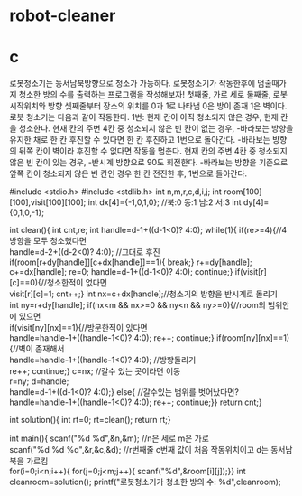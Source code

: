 # robot-cleaner
# c
로봇청소기는 동서남북방향으로 청소가 가능하다. 로봇청소기가 작동한후에 멈출때가지 청소한 방의 수를 출력하는 프로그램을 작성해보자! 첫째줄, 가로 세로 둘째줄, 로봇시작위치와 방향 셋째줄부터 장소의 위치를 0과 1로 나타냄 0은 방이 존재 1은 벽이다.
로봇 청소기는 다음과 같이 작동한다.
1번: 현재 칸이 아직 청소되지 않은 경우, 현재 칸을 청소한다.
현재 칸의 주변 
4칸 중 청소되지 않은 빈 칸이 없는 경우,
-바라보는 방향을 유지한 채로 한 칸 후진할 수 있다면 한 칸 후진하고 1번으로 돌아간다.
-바라보는 방향의 뒤쪽 칸이 벽이라 후진할 수 없다면 작동을 멈춘다.
현재 칸의 주변 
4칸 중 청소되지 않은 빈 칸이 있는 경우,
-반시계 방향으로 90도 회전한다.
-바라보는 방향을 기준으로 앞쪽 칸이 청소되지 않은 빈 칸인 경우 한 칸 전진한 후, 1번으로 돌아간다.

#include <stdio.h>
#include <stdlib.h>
int n,m,r,c,d,i,j;
int room[100][100],visit[100][100];
int dx[4]={-1,0,1,0}; //북:0 동:1 남:2 서:3 
int dy[4]={0,1,0,-1};


int clean(){
	int cnt,re;
	int handle=d-1+((d-1<0)? 4:0);
	while(1){
		if(re>=4){//4방향을 모두 청소했다면  
			handle=d-2+((d-2<0)? 4:0); //그대로 후진  
			if(room[r+dy[handle]][c+dx[handle]]==1){
				break;}
			r+=dy[handle];
			c+=dx[handle];
			re=0;
			handle=d-1+((d-1<0)? 4:0);
			continue;}
		if(visit[r][c]==0){//청소한적이 없다면  
			visit[r][c]=1;
			cnt++;}
		int nx=c+dx[handle];//청소기의 방향을 반시계로 돌리기  
		int ny=r+dy[handle];
		if(nx<m && nx>=0 && ny<n && ny>=0){//room의 범위안에 있으면  
			if(visit[ny][nx]==1){//방문한적이 있다면  
				handle=handle-1+((handle-1<0)? 4:0);
				re++;
				continue;}
			if(room[ny][nx]==1){//벽이 존재해서  
				handle=handle-1+((handle-1<0)? 4:0); //방향돌리기  
				re++;
				continue;}
			c=nx; //갈수 있는 곳이라면 이동  
			r=ny;
			d=handle;	
			handle=d-1+((d-1<0)? 4:0);}
		else{ //갈수있는 범위를 벗어났다면?
		    handle=handle-1+((handle-1<0)? 4:0);
		    re++;
		    continue;}}
	return cnt;}
	
	
int solution(){
	int rt=0;
	rt=clean();
	return rt;}
	
	
int main(){
	scanf("%d %d",&n,&m); //n은 세로 m은 가로  
	scanf("%d %d %d",&r,&c,&d); //r번째줄 c번째 값이 처음 작동위치이고 d는 동서남북을 가르킴  
	for(i=0;i<n;i++){
		for(j=0;j<m;j++){
			scanf("%d",&room[i][j]);}}
	int cleanroom=solution();
	printf("로봇청소기가 청소한 방의 수: %d",cleanroom);
